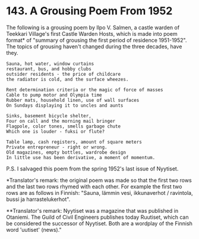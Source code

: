 


    
# 143. A Grousing Poem From 1952

The following is a grousing poem by Ilpo V. Salmen, a castle warden of Teekkari Village's first Castle Warden Hosts, which is made into poem format\* of "summary of grousing the first period of residence 1951-1952". The topics of grousing haven't changed during the three decades, have they.

```
Sauna, hot water, window curtains
restaurant, bus, and hobby clubs
outsider residents - the price of childcare
the radiator is cold, and the surface wheezes.

Rent determination criteria or the magic of force of masses
Cable to pump motor and Olympia time
Rubber mats, household linen, use of wall surfaces
On Sundays displaying it to uncles and aunts

Sinks, basement bicycle shelter,
Four on call and the morning mail bringer
Flagpole, color tones, smells garbage chute
Which one is louder - fuksi or flute?

Table lamp, cash registers, amount of square meters
Private entrepreneur - right or wrong.
Old magazines, empty bottles, wardrobe design
In little use has been derivative, a moment of momentum.
```
P.S. I salvaged this poem from the spring 1952's last issue of Nyytiset.

\*Translator's remark: the original poem was made so that the first two rows and the last two rows rhymed with each other. For example the first two rows are as follows in Finnish: "Sauna, lämmin vesi, ikkunaverhot / ravintola, bussi ja harrastelukerhot".

\*\*Translator's remark: Nyytiset was a magazine that was published in Otaniemi. The Guild of Civil Engineers publishes today Ruutiset, which can be considered the successor of Nyytiset. Both are a wordplay of the Finnish word 'uutiset' (news)."
